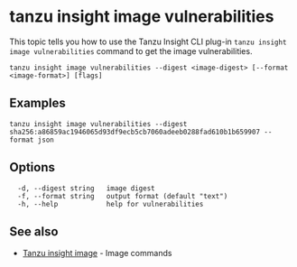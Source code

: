 # tanzu insight image vulnerabilities

This topic tells you how to use the Tanzu Insight CLI plug-in
`tanzu insight image vulnerabilities` command to get the image vulnerabilities.

```console
tanzu insight image vulnerabilities --digest <image-digest> [--format <image-format>] [flags]
```

## <a id='examples'></a>Examples

```console
tanzu insight image vulnerabilities --digest sha256:a86859ac1946065d93df9ecb5cb7060adeeb0288fad610b1b659907 --format json
```

## <a id='options'></a>Options

```console
  -d, --digest string   image digest
  -f, --format string   output format (default "text")
  -h, --help            help for vulnerabilities
```

## <a id='see-also'></a>See also

* [Tanzu insight image](insight-image.md)	 - Image commands
